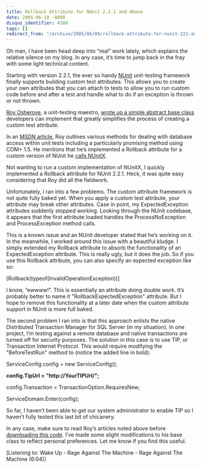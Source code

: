 ```yaml
---
title: Rollback Attribute for NUnit 2.2.1 and Above
date: 2005-06-10 -0800
disqus_identifier: 4580
tags: []
redirect_from: "/archive/2005/06/09/rollback-attribute-for-nunit-221-and-above.aspx/"
---
```


Oh man, I have been head deep into “real” work lately, which explains
the relative silence on my blog. In any case, it’s time to jump back in
the fray with some light technical content.

Starting with version 2.2.1, the ever so handy
[NUnit](http://www.nunit.org/ "Nunit") unit-testing framework finally
supports building custom test attributes. This allows you to create your
own attributes that you can attach to tests to allow you to run custom
code before and after a test and handle what to do if an exception is
thrown or not thrown.

[Roy Osherove](http://weblogs.asp.net/rosherove/), a unit-testing
maestro, [wrote up a simple abstract base
class](http://weblogs.asp.net/rosherove/articles/ExntendingNunit221.aspx)
developers can implement that greatly simplifies the process of creating
a custom test attribute.

In an [MSDN
article](http://msdn.microsoft.com/msdnmag/issues/05/06/UnitTesting/default.aspx),
Roy outlines various methods for dealing with database access within
unit tests including a particularly promising method using COM+ 1.5. He
mentions that he’s implemented a Rollback attribute for a custom version
of NUnit he [calls
NUnitX](http://weblogs.asp.net/rosherove/archive/2004/07/12/180189.aspx).

Not wanting to run a custom implementation of NUnitX, I quickly
implemented a Rollback attribute for NUnit 2.2.1. Heck, it was quite
easy considering that Roy did all the fieldwork.

Unfortunately, I ran into a few problems. The custom attribute framework
is not quite fully baked yet. When you apply a custom test attribute,
your attribute may break other attributes. Case in point, my
ExpectedException attributes suddenly stopped working. Looking through
the NUnit codebase, it appears that the first attribute loaded handles
the ProcessNoException and ProcessException method calls.

This is a known issue and an NUnit developer stated that he’s working on
it. In the meanwhile, I worked around this issue with a beautiful
kludge. I simply extended my Rollback attribute to absorb the
functionality of an ExpectedException attribute. This is really ugly,
but it does the job. So if you use this Rollback attribute, you can also
specify an expected exception like so:

[Rollback(typeof(InvalidOperationException))]

I know, “ewwww!”. This is essentially an attribute doing double work.
It’s probably better to name it "RollbackExpectedException" attribute.
But I hope to remove this functionality at a later date when the custom
attribute support in NUnit is more full baked.

The second problem I ran into is that this approach enlists the native
Distributed Transaction Manager for SQL Server (in my situation). In one
project, I’m testing against a remote database and native transactions
are turned off for security purposes. The solution in this case is to
use TIP, or Transaction Internet Protocol. This would require modifying
the "BeforeTestRun" method to (notice the added line in bold):

ServiceConfig config = new ServiceConfig();

**config.TipUrl = "http://YourTIPUrl/";**

config.Transaction = TransactionOption.RequiresNew;

ServiceDomain.Enter(config);

So far, I haven’t been able to get our system administrator to enable
TIP so I haven’t fully tested this last bit of chicanery.

In any case, make sure to read Roy’s articles noted above before
[downloading this code](https://haacked.com/code/RollbackAttribute.zip).
I’ve made some slight modifications to his base class to reflect
personal preferences. Let me know if you find this useful.

[Listening to: Wake Up - Rage Against The Machine - Rage Against The
Machine (6:04)]

